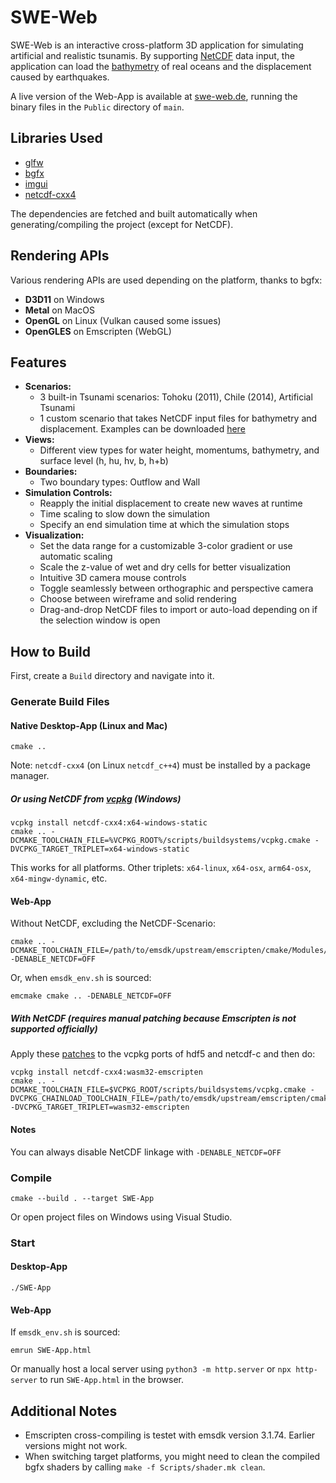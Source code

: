 # SWE-Web

SWE-Web is an interactive cross-platform 3D application for simulating artificial and realistic tsunamis.
By supporting [NetCDF](https://en.wikipedia.org/wiki/NetCDF) data input, the application can load the [bathymetry](https://en.wikipedia.org/wiki/Bathymetry) of real oceans and the displacement caused by earthquakes.

A live version of the Web-App is available at [swe-web.de](https://swe-web.de/), running the binary files in the `Public` directory of `main`.

## Libraries Used
- [glfw](https://github.com/glfw/glfw)
- [bgfx](https://github.com/bkaradzic/bgfx)
- [imgui](https://github.com/ocornut/imgui)
- [netcdf-cxx4](https://github.com/Unidata/netcdf-cxx4)

The dependencies are fetched and built automatically when generating/compiling the project (except for NetCDF).

## Rendering APIs
Various rendering APIs are used depending on the platform, thanks to bgfx:
- **D3D11** on Windows
- **Metal** on MacOS
- **OpenGL** on Linux (Vulkan caused some issues)
- **OpenGLES** on Emscripten (WebGL)

## Features
- **Scenarios:**
  - 3 built-in Tsunami scenarios: Tohoku (2011), Chile (2014), Artificial Tsunami
  - 1 custom scenario that takes NetCDF input files for bathymetry and displacement. Examples can be downloaded [here](https://tumde-my.sharepoint.com/:f:/g/personal/erik_lauterwald_tum_de/Eod1ZmKOPutLs8_TxyevuFMB6wDQbcHuwaQ64LJddqgR0A?e=gHidv3)
- **Views:**
  - Different view types for water height, momentums, bathymetry, and surface level (h, hu, hv, b, h+b)
- **Boundaries:**
  - Two boundary types: Outflow and Wall
- **Simulation Controls:**
  - Reapply the initial displacement to create new waves at runtime
  - Time scaling to slow down the simulation
  - Specify an end simulation time at which the simulation stops
- **Visualization:**
  - Set the data range for a customizable 3-color gradient or use automatic scaling
  - Scale the z-value of wet and dry cells for better visualization
  - Intuitive 3D camera mouse controls
  - Toggle seamlessly between orthographic and perspective camera
  - Choose between wireframe and solid rendering
  - Drag-and-drop NetCDF files to import or auto-load depending on if the selection window is open

## How to Build

First, create a `Build` directory and navigate into it.

### Generate Build Files

#### Native Desktop-App (Linux and Mac)
```
cmake ..
```
Note: `netcdf-cxx4` (on Linux `netcdf_c++4`) must be installed by a package manager.

##### Or using NetCDF from [vcpkg](https://github.com/microsoft/vcpkg) (Windows)
```
vcpkg install netcdf-cxx4:x64-windows-static
cmake .. -DCMAKE_TOOLCHAIN_FILE=%VCPKG_ROOT%/scripts/buildsystems/vcpkg.cmake -DVCPKG_TARGET_TRIPLET=x64-windows-static
```
This works for all platforms. Other triplets: `x64-linux`, `x64-osx`, `arm64-osx`, `x64-mingw-dynamic`, etc.

#### Web-App
Without NetCDF, excluding the NetCDF-Scenario:
```
cmake .. -DCMAKE_TOOLCHAIN_FILE=/path/to/emsdk/upstream/emscripten/cmake/Modules/Platform/Emscripten.cmake -DENABLE_NETCDF=OFF
```
Or, when `emsdk_env.sh` is sourced:
```
emcmake cmake .. -DENABLE_NETCDF=OFF
```

##### With NetCDF (requires manual patching because Emscripten is not supported officially)
Apply these [patches](https://gist.github.com/erikrl2/1d3b0ef856538fd09d6fd5c80f74c269) to the vcpkg ports of hdf5 and netcdf-c and then do:
```
vcpkg install netcdf-cxx4:wasm32-emscripten
cmake .. -DCMAKE_TOOLCHAIN_FILE=$VCPKG_ROOT/scripts/buildsystems/vcpkg.cmake -DVCPKG_CHAINLOAD_TOOLCHAIN_FILE=/path/to/emsdk/upstream/emscripten/cmake/Modules/Platform/Emscripten.cmake -DVCPKG_TARGET_TRIPLET=wasm32-emscripten
```

#### Notes
You can always disable NetCDF linkage with `-DENABLE_NETCDF=OFF`

### Compile
```
cmake --build . --target SWE-App
```
Or open project files on Windows using Visual Studio.

### Start

#### Desktop-App
```
./SWE-App
```

#### Web-App
If `emsdk_env.sh` is sourced:
```
emrun SWE-App.html
```
Or manually host a local server using `python3 -m http.server` or `npx http-server` to run `SWE-App.html` in the browser.

## Additional Notes
- Emscripten cross-compiling is testet with emsdk version 3.1.74. Earlier versions might not work.
- When switching target platforms, you might need to clean the compiled bgfx shaders by calling `make -f Scripts/shader.mk clean`.
